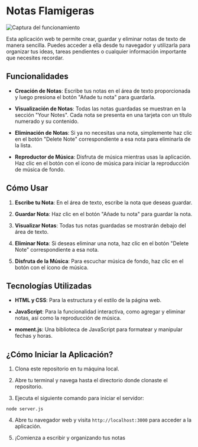 # Notas Flamigeras

![Captura del funcionamiento](./media/capturaAplicación.png)


Esta aplicación web te permite crear, guardar y eliminar notas de texto de manera sencilla. Puedes acceder a ella desde tu navegador y utilizarla para organizar tus ideas, tareas pendientes o cualquier información importante que necesites recordar.

## Funcionalidades

- **Creación de Notas**: Escribe tus notas en el área de texto proporcionada y luego presiona el botón "Añade tu nota" para guardarla.
  
- **Visualización de Notas**: Todas las notas guardadas se muestran en la sección "Your Notes". Cada nota se presenta en una tarjeta con un título numerado y su contenido.

- **Eliminación de Notas**: Si ya no necesitas una nota, simplemente haz clic en el botón "Delete Note" correspondiente a esa nota para eliminarla de la lista.

- **Reproductor de Música**: Disfruta de música mientras usas la aplicación. Haz clic en el botón con el ícono de música para iniciar la reproducción de música de fondo.

## Cómo Usar

1. **Escribe tu Nota**: En el área de texto, escribe la nota que deseas guardar.

2. **Guardar Nota**: Haz clic en el botón "Añade tu nota" para guardar la nota.

3. **Visualizar Notas**: Todas tus notas guardadas se mostrarán debajo del área de texto.

4. **Eliminar Nota**: Si deseas eliminar una nota, haz clic en el botón "Delete Note" correspondiente a esa nota.

5. **Disfruta de la Música**: Para escuchar música de fondo, haz clic en el botón con el ícono de música.

## Tecnologías Utilizadas

- **HTML y CSS**: Para la estructura y el estilo de la página web.
  
- **JavaScript**: Para la funcionalidad interactiva, como agregar y eliminar notas, así como la reproducción de música.

- **moment.js**: Una biblioteca de JavaScript para formatear y manipular fechas y horas.

## ¿Cómo Iniciar la Aplicación?

1. Clona este repositorio en tu máquina local.
   
2. Abre tu terminal y navega hasta el directorio donde clonaste el repositorio.

3. Ejecuta el siguiente comando para iniciar el servidor:
```
node server.js
```

4. Abre tu navegador web y visita `http://localhost:3000` para acceder a la aplicación.

5. ¡Comienza a escribir y organizando tus notas

